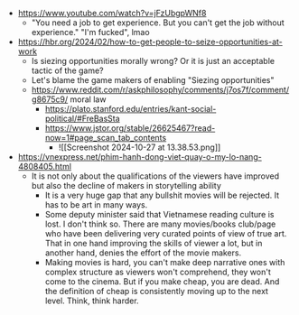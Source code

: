 - https://www.youtube.com/watch?v=jFzUbgpWNf8 
	- "You need a job to get experience. But you can't get the job without experience." "I'm fucked", lmao
- https://hbr.org/2024/02/how-to-get-people-to-seize-opportunities-at-work
	- Is siezing opportunities morally wrong? Or it is just an acceptable tactic of the game?
	- Let's blame the game makers of enabling "Siezing opportunities"
	- https://www.reddit.com/r/askphilosophy/comments/j7os7f/comment/g8675c9/ moral law
		- https://plato.stanford.edu/entries/kant-social-political/#FreBasSta
		- https://www.jstor.org/stable/26625467?read-now=1#page_scan_tab_contents
			- ![[Screenshot 2024-10-27 at 13.38.53.png]]
- https://vnexpress.net/phim-hanh-dong-viet-quay-o-my-lo-nang-4808405.html
	- It is not only about the qualifications of the viewers have improved but also the decline of makers in storytelling ability
		- It is a very huge gap that any bullshit movies will be rejected. It has to be art in many ways.
		- Some deputy minister said that Vietnamese reading culture is lost. I don't think so. There are many movies/books club/page who have been delivering very curated points of view of true art. That in one hand improving the skills of viewer a lot, but in another hand, denies the effort of the movie makers.
		- Making movies is hard, you can't make deep narrative ones with complex structure as viewers won't comprehend, they won't come to the cinema. But if you make cheap, you are dead. And the definition of cheap is consistently moving up to the next level. Think, think harder.
